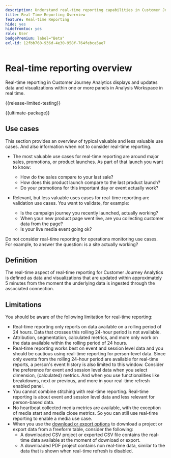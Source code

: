 ```yaml
---
description: Understand real-time reporting capabilities in Customer Journey Analytics.
title: Real-Time Reporting Overview
feature: Real-time Reporting
hide: yes
hidefromtoc: yes
role: User
badgePremium: label="Beta"
exl-id: 12fbb760-936d-4e30-958f-764febca5ae7
---
```

# Real-time reporting overview

Real-time reporting in Customer Journey Analytics displays and updates data and visualizations within one or more panels in Analysis Workspace in real time.

{{release-limited-testing}}

{{ultimate-package}}

## Use cases

This section provides an overview of typical valuable and less valuable use cases. And also information when not to consider real-time reporting.

* The most valuable use cases for real-time reporting are around major sales, promotions, or product launches. 
As part of that launch you want to know:

  * How do the sales compare to your last sale?
  * How does this product launch compare to the last product launch?
  * Do your promotions for this important day or event actually work?

* Relevant, but less valuable uses cases for real-time reporting are validation use cases. 
You want to validate, for example:

  * Is the campaign journey you recently launched, actually working?
  * When your new product page went live, are you collecting customer data from the page?
  * Is your live media event going ok?

Do not consider real-time reporting for operations monitoring use cases. For example, to answer the question: is a site actually working?


## Definition

The real-time aspect of real-time reporting for Customer Journey Analytics is defined as data and visualizations that are updated within approximately 5 minutes from the moment the underlying data is ingested through the associated connection.

## Limitations

You should be aware of the following limitation for real-time reporting:

* Real-time reporting only reports on data available on a rolling period of 24 hours. Data that crosses this rolling 24-hour period is not available.
* Attribution, segmentation, calculated metrics, and more only work on the data available within the rolling period of 24 hours.
* Real-time reporting works best on event and session level data and you should be cautious using real-time reporting for person-level data. <!--Need to explain this a bit better --> Since only events from the rolling 24-hour period are available for real-time reports, a person's event history is also limited to this window. Consider the preference for event and session level data when you select dimension, (calculated) metrics. And when you use functionalities like breakdowns, next or previous, and more in your real-time refresh enabled panel.
* You cannot combine stitching with real-time reporting. <!-- Do we need to explain this in more detail, why? --> Real-time reporting is about event and session level data and less relevant for person-based data.
* No heartbeat collected media metrics are available, with the exception of media start and media close metrics. So you can still use real-time reporting to enable a media use case.
* When you use the [download or export options](/help/analysis-workspace/export/download-send.md) to download  a project or export data from a freeform table, consider the following:
  * A downloaded CSV project or exported CSV file contains the real-time data available at the moment of download or export.
  * A downloaded PDF project contains non real-time data, similar to the data that is shown when real-time refresh is disabled.
